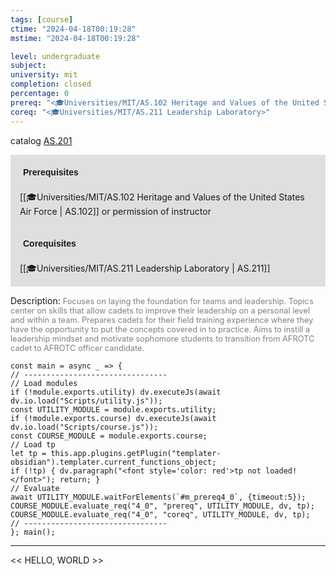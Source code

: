 ```yaml
---
tags: [course]
ctime: "2024-04-18T00:19:28"
mstime: "2024-04-18T00:19:28"

level: undergraduate
subject: 
university: mit
completion: closed
percentage: 0
prereq: "<🎓Universities/MIT/AS.102 Heritage and Values of the United States Air Force> or permission of instructor"
coreq: "<🎓Universities/MIT/AS.211 Leadership Laboratory>"
---
```


catalog [AS.201](http://student.mit.edu/catalog/mASa.html#AS.201)

<span style="display: block; padding: 15px; background-color: rgb(100, 100, 100, 0.2);"><font id="m_prereq4_0" style="display: block; font-family: Arial, sans-serif; font-weight: bold; padding: 5px">Prerequisites</font><br><span id="prereq4_0">[[🎓Universities/MIT/AS.102 Heritage and Values of the United States Air Force | AS.102]] or permission of instructor</span></span>
<span style="display: block; padding: 15px; background-color: rgb(100, 100, 100, 0.2);"><font id="m_coreq4_0" style="display: block; font-family: Arial, sans-serif; font-weight: bold; padding: 5px">Corequisites</font><br><span id="coreq4_0">[[🎓Universities/MIT/AS.211 Leadership Laboratory | AS.211]]</span></span>

<font style="">Description:</font>
<font style="color: grey; font-size: 0.8rem;">Focuses on laying the foundation for teams and leadership. Topics center on skills that allow cadets to improve their leadership on a personal level and within a team. Prepares cadets for their field training experience where they have the opportunity to put the concepts covered in to practice. Aims to instill a leadership mindset and motivate sophomore students to transition from AFROTC cadet to AFROTC officer candidate.</font>

```dataviewjs
const main = async _ => {
// --------------------------------
// Load modules
if (!module.exports.utility) dv.executeJs(await dv.io.load("Scripts/utility.js"));
const UTILITY_MODULE = module.exports.utility;
if (!module.exports.course) dv.executeJs(await dv.io.load("Scripts/course.js"));
const COURSE_MODULE = module.exports.course;
// Load tp
let tp = this.app.plugins.getPlugin("templater-obsidian").templater.current_functions_object;
if (!tp) { dv.paragraph("<font style='color: red'>tp not loaded!</font>"); return; }
// Evaluate
await UTILITY_MODULE.waitForElements(`#m_prereq4_0`, {timeout:5});
COURSE_MODULE.evaluate_req("4_0", "prereq", UTILITY_MODULE, dv, tp);
COURSE_MODULE.evaluate_req("4_0", "coreq", UTILITY_MODULE, dv, tp);
// --------------------------------
}; main();
```

---

<< HELLO, WORLD >>
